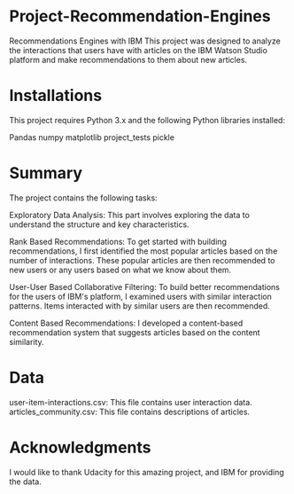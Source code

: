 # Project-Recommendation-Engines
Recommendations Engines with IBM
This project was designed to analyze the interactions that users have with articles on the IBM Watson Studio platform and make recommendations to them about new articles.

# Installations
This project requires Python 3.x and the following Python libraries installed:

Pandas
numpy 
matplotlib
project_tests 
pickle

# Summary
The project contains the following tasks:

Exploratory Data Analysis: This part involves exploring the data to understand the structure and key characteristics.

Rank Based Recommendations: To get started with building recommendations, I first identified the most popular articles based on the number of interactions. These popular articles are then recommended to new users or any users based on what we know about them.

User-User Based Collaborative Filtering: To build better recommendations for the users of IBM's platform, I examined users with similar interaction patterns. Items interacted with by similar users are then recommended.

Content Based Recommendations: I developed a content-based recommendation system that suggests articles based on the content similarity.


# Data
user-item-interactions.csv: This file contains user interaction data.
articles_community.csv: This file contains descriptions of articles.

# Acknowledgments
I would like to thank Udacity for this amazing project, and IBM for providing the data.
